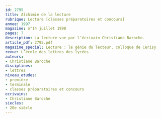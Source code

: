 ```yaml
---
id: 2795
title: Alchimie de la lecture
rubrique: Lecture [classes préparatoires et concours]
annee: 1997
magazine: n°14 juillet 1998
pages: 7
description: La lecture vue par l’écrivain Christiane Baroche.
article_pdf: 2795.pdf
magazine_special: Lecture : le génie du lecteur, colloque de Cerisy
revue: L’école des lettres des lycées
auteurs:
- Christiane Baroche
disciplines:
- lettres
niveau_etudes:
- première
- terminale
- classes préparatoires et concours
ecrivains:
- Christiane Baroche
siecles:
- 20e siècle
---
```

